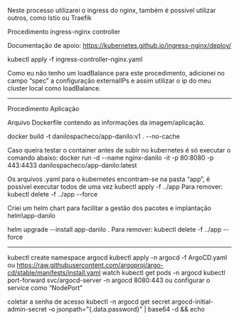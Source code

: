 Neste processo utilizarei o ingress do nginx, também é possível utilizar outros, como Istio ou Traefik

Procedimento ingress-nginx controller

Documentação de apoio:
https://kubernetes.github.io/ingress-nginx/deploy/

kubectl apply -f ingress-controller-nginx.yaml

Como eu não tenho um loadBalance para este procedimento, adicionei no campo “spec” a configuração externalIPs e assim utilizar o ip do meu cluster local como loadBalance.

---------------

Procedimento Aplicação

Arquivo Dockerfile contendo as informações da imagem/aplicação.

docker build -t danilospacheco/app-danilo:v1 . --no-cache

Caso queira testar o container antes de subir no kubernetes é só executar o comando abaixo:
docker run -d --name nginx-danilo -it -p 80:8080 -p 443:4433 danilospacheco/app-danilo:latest

Os arquivos .yaml para o kubernetes encontram-se na pasta “app”, é possível executar todos de uma vez
kubectl apply -f ../app
Para remover: kubectl delete -f ../app --force


Criei um helm chart para facilitar a gestão dos pacotes e implantação
helm\app-danilo

helm upgrade --install app-danilo .
Para remover: kubectl delete -f ../app --force

---------------

kubectl create namespace argocd
kubectl apply -n argocd -f ArgoCD.yaml ou https://raw.githubusercontent.com/argoproj/argo-cd/stable/manifests/install.yaml
watch kubectl get pods -n argocd
kubectl port-forward svc/argocd-server -n argocd 8080:443 ou configurar o service como “NodePort”
 
coletar a senha de acesso
kubectl -n argocd get secret argocd-initial-admin-secret -o jsonpath="{.data.password}" | base64 -d && echo

